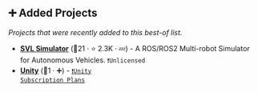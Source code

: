 ## ➕ Added Projects

_Projects that were recently added to this best-of list._

- <b><a href="https://github.com/lgsvl/simulator">SVL Simulator</a></b> (🥈21 ·  ⭐ 2.3K · 💤) - A ROS/ROS2 Multi-robot Simulator for Autonomous Vehicles. <code>❗Unlicensed</code> <code><img src="https://cdn.icon-icons.com/icons2/109096/PNG/32/3808216-cemetery-gravestone-graveyard-rip-tombstone_109096.png" style="display:inline;" width="13" height="13"></code>
- <b><a href="https://unity.com/">Unity</a></b> (🥉1 · ➕) -  <code><a href="https://tldrlegal.com/search?q=Unity%20Subscription%20Plans">❗️Unity Subscription Plans</a></code>

